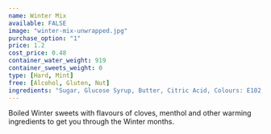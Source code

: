 ```yaml
---
name: Winter Mix
available: FALSE
image: "winter-mix-unwrapped.jpg"
purchase_option: "1"
price: 1.2
cost_price: 0.48
container_water_weight: 919
container_sweets_weight: 0
type: [Hard, Mint]
free: [Alcohol, Gluten, Nut]
ingredients: "Sugar, Glucose Syrup, Butter, Citric Acid, Colours: E102, E110, E122, E129, E133, E142, E150D, E155"
---
```

Boiled Winter sweets with flavours of cloves, menthol and other warming ingredients to get you through the Winter months.